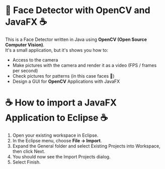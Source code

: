 # 👥 Face Detector with OpenCV and JavaFX ☕️

This is a Face Detector written in Java using **OpenCV (Open Source Computer Vision)**. </br>
It's a small application, but it's shows you how to:</br>

- Access to the camera
- Make pictures with the camera and render it as a video (FPS / frames per second)
- Check pictures for patterns (in this case faces 👥)
- Design a GUI for **OpenCV** Applications with JavaFX

# ☕️ How to import a JavaFX Application to Eclipse ☕️

1. Open your existing workspace in Eclipse.
2. In the Eclipse menu, choose **File -> Import**.
3. Expand the General folder and select Existing Projects into Workspace, then click Next.
4. You should now see the Import Projects dialog.
5. Select Finish.
